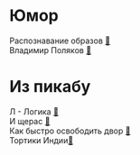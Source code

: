 # Юмор

Распознавание образов [&#128279;](https://habrahabr.ru/post/325400/)<br>
Владимир Поляков [&#128279;](https://stihi.ru/avtor/bazzlan)<br>

# Из пикабу
Л - Логика [&#128279;](https://pikabu.ru/story/l__logika_8317928)<br>
И щерас [&#128279;](https://pikabu.ru/story/i_shcheras_8171036)<br>
Как быстро освободить двор⁠⁠ [&#128279;](https://pikabu.ru/story/kak_byistro_osvobodit_dvor_8170927)<br>
Тортики Индии[&#128279;](https://pikabu.ru/story/tortiki_10488701)<br>

